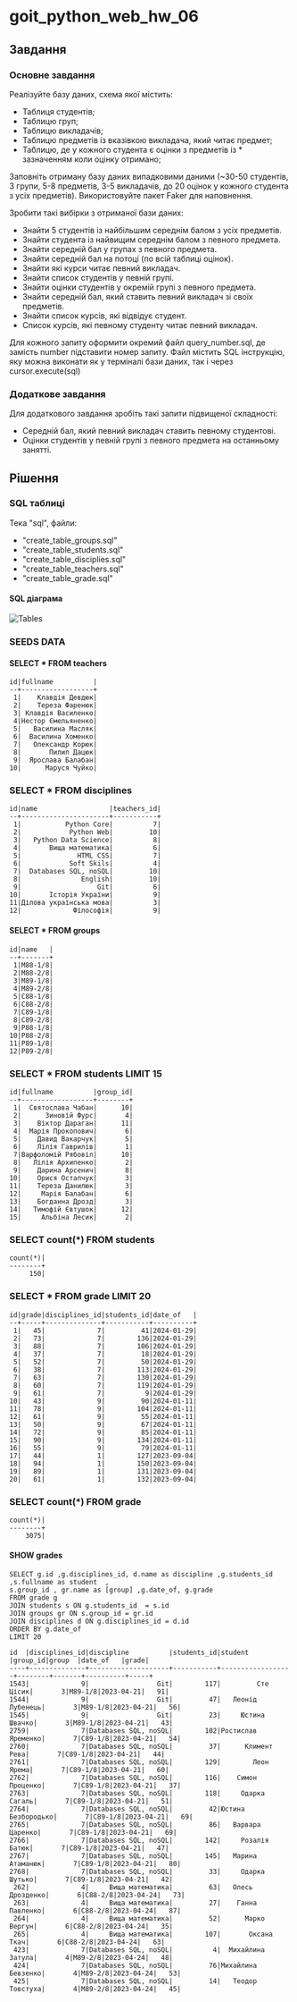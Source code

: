 # goit_python_web_hw_06

## Завдання
### Основне завдання

Реалізуйте базу даних, схема якої містить:

* Таблиця студентів;
* Таблицю груп;
* Таблицю викладачів;
* Таблицю предметів із вказівкою викладача, який читає предмет;
* Таблицю, де у кожного студента є оцінки з предметів із * зазначенням коли оцінку отримано;

Заповніть отриману базу даних випадковими даними (~30-50 студентів, 3 групи, 5-8 предметів, 3-5 викладачів, до 20 оцінок у кожного студента з усіх предметів). Використовуйте пакет Faker для наповнення.

Зробити такі вибірки з отриманої бази даних:

* Знайти 5 студентів із найбільшим середнім балом з усіх предметів.
* Знайти студента із найвищим середнім балом з певного предмета.
* Знайти середній бал у групах з певного предмета.
* Знайти середній бал на потоці (по всій таблиці оцінок).
* Знайти які курси читає певний викладач.
* Знайти список студентів у певній групі.
* Знайти оцінки студентів у окремій групі з певного предмета.
* Знайти середній бал, який ставить певний викладач зі своїх предметів.
* Знайти список курсів, які відвідує студент.
* Список курсів, які певному студенту читає певний викладач.

Для кожного запиту оформити окремий файл query_number.sql, де замість number підставити номер запиту. Файл містить SQL інструкцію, яку можна виконати як у терміналі бази даних, так і через cursor.execute(sql)

### Додаткове завдання

Для додаткового завдання зробіть такі запити підвищеної складності:

* Середній бал, який певний викладач ставить певному студентові.
* Оцінки студентів у певній групі з певного предмета на останньому занятті.



## Рішення
###  SQL таблиці

Тека "sql", файли:         
* "create_table_groups.sql"
* "create_table_students.sql"
* "create_table_disciplies.sql"
* "create_table_teachers.sql"
* "create_table_grade.sql"

#### SQL діаграма
![Tables](doc/hw06-tables.png)

### SEEDS DATA
#### SELECT * FROM teachers 
```
id|fullname          |
--+------------------+
 1|    Клавдія Девдюк|
 2|    Тереза Фаренюк|
 3| Клавдія Василенко|
 4|Нестор Ємельяненко|
 5|   Василина Масляк|
 6|  Василина Хоменко|
 7|   Олександр Корюк|
 8|       Пилип Дацюк|
 9|  Ярослава Балабан|
10|      Маруся Чуйко|
```

### SELECT * FROM disciplines
```
id|name                  |teachers_id|
--+----------------------+-----------+
 1|           Python Core|          7|
 2|            Python Web|         10|
 3|   Python Data Science|          8|
 4|       Вища математика|          6|
 5|              HTML CSS|          7|
 6|            Soft Skils|          4|
 7|  Databases SQL, noSQL|         10|
 8|               English|         10|
 9|                   Git|          6|
10|       Історія України|          9|
11|Ділова українська мова|          3|
12|             Філософія|          9|
```

#### SELECT * FROM groups 
```
id|name   |
--+-------+
 1|M88-1/8|
 2|M88-2/8|
 3|M89-1/8|
 4|M89-2/8|
 5|C88-1/8|
 6|C88-2/8|
 7|C89-1/8|
 8|C89-2/8|
 9|P88-1/8|
10|P88-2/8|
11|P89-1/8|
12|P89-2/8|
```

### SELECT * FROM students LIMIT 15
```
id|fullname          |group_id|
--+------------------+--------+
 1|  Святослава Чабан|      10|
 2|      Зиновій Фурс|       4|
 3|    Віктор Дараган|      11|
 4|  Марія Прокопович|       6|
 5|    Давид Вакарчук|       5|
 6|    Лілія Гаврилів|       1|
 7|Варфоломій Рябовіл|      10|
 8|   Лілія Архипенко|       2|
 9|    Дарина Арсенич|       8|
10|    Орися Остапчук|       3|
11|    Тереза Данилюк|       3|
12|     Марія Балабан|       6|
13|    Богданна Дрозд|       3|
14|   Тимофій Євтушок|      12|
15|     Альбіна Лесик|       2|
```

### SELECT count(*) FROM students
```
count(*)|
--------+
     150|
```


### SELECT * FROM grade LIMIT 20

```
id|grade|disciplines_id|students_id|date_of   |
--+-----+--------------+-----------+----------+
 1|   45|             7|         41|2024-01-29|
 2|   73|             7|        136|2024-01-29|
 3|   88|             7|        106|2024-01-29|
 4|   37|             7|         18|2024-01-29|
 5|   52|             7|         50|2024-01-29|
 6|   38|             7|        113|2024-01-29|
 7|   63|             7|        130|2024-01-29|
 8|   60|             7|        119|2024-01-29|
 9|   61|             7|          9|2024-01-29|
10|   43|             9|         90|2024-01-11|
11|   78|             9|        104|2024-01-11|
12|   61|             9|         55|2024-01-11|
13|   50|             9|         67|2024-01-11|
14|   72|             9|         85|2024-01-11|
15|   90|             9|        134|2024-01-11|
16|   55|             9|         79|2024-01-11|
17|   44|             1|        127|2023-09-04|
18|   94|             1|        150|2023-09-04|
19|   89|             1|        131|2023-09-04|
20|   61|             1|        132|2023-09-04|
```

### SELECT count(*) FROM grade
```
count(*)|
--------+
    3075|
```

#### SHOW grades

```
SELECT g.id ,g.disciplines_id, d.name as discipline ,g.students_id ,s.fullname as student  ,
s.group_id , gr.name as [group] ,g.date_of, g.grade 
FROM grade g 
JOIN students s ON g.students_id  = s.id 
JOIN groups gr ON s.group_id = gr.id 
JOIN disciplines d ON g.disciplines_id = d.id 
ORDER BY g.date_of
LIMIT 20
```

```
id  |disciplines_id|discipline          |students_id|student           |group_id|group  |date_of   |grade|
----+--------------+--------------------+-----------+------------------+--------+-------+----------+-----+
1543|             9|                 Git|        117|         Сте Цісик|       3|M89-1/8|2023-04-21|   91|
1544|             9|                 Git|         47|   Леонід Лубенець|       3|M89-1/8|2023-04-21|   56|
1545|             9|                 Git|         23|     Юстина Швачко|       3|M89-1/8|2023-04-21|   43|
2759|             7|Databases SQL, noSQL|        102|Ростислав Яременко|       7|C89-1/8|2023-04-21|   54|
2760|             7|Databases SQL, noSQL|         37|      Климент Рева|       7|C89-1/8|2023-04-21|   44|
2761|             7|Databases SQL, noSQL|        129|        Леон Ярема|       7|C89-1/8|2023-04-21|   60|
2762|             7|Databases SQL, noSQL|        116|    Симон Проценко|       7|C89-1/8|2023-04-21|   37|
2763|             7|Databases SQL, noSQL|        118|     Одарка Сагаль|       7|C89-1/8|2023-04-21|   51|
2764|             7|Databases SQL, noSQL|         42|Юстина Безбородько|       7|C89-1/8|2023-04-21|   69|
2765|             7|Databases SQL, noSQL|         86|   Варвара Царенко|       7|C89-1/8|2023-04-21|   69|
2766|             7|Databases SQL, noSQL|        142|     Розалія Батюк|       7|C89-1/8|2023-04-21|   47|
2767|             7|Databases SQL, noSQL|        145|   Марина Атаманюк|       7|C89-1/8|2023-04-21|   80|
2768|             7|Databases SQL, noSQL|         33|     Одарка Шутько|       7|C89-1/8|2023-04-21|   42|
 262|             4|     Вища математика|         63|   Олесь Дрозденко|       6|C88-2/8|2023-04-24|   73|
 263|             4|     Вища математика|         27|    Ганна Павленко|       6|C88-2/8|2023-04-24|   87|
 264|             4|     Вища математика|         52|      Марко Вергун|       6|C88-2/8|2023-04-24|   35|
 265|             4|     Вища математика|        107|       Оксана Ткач|       6|C88-2/8|2023-04-24|   63|
 423|             7|Databases SQL, noSQL|          4|  Михайлина Затула|       4|M89-2/8|2023-04-24|   48|
 424|             7|Databases SQL, noSQL|         76|Михайлина Бевзенко|       4|M89-2/8|2023-04-24|   53|
 425|             7|Databases SQL, noSQL|         14|   Теодор Товстуха|       4|M89-2/8|2023-04-24|   45|
```